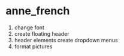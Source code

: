 # anne_french

1. change font
2. create floating header
3. header elements create dropdown menus
4. format pictures